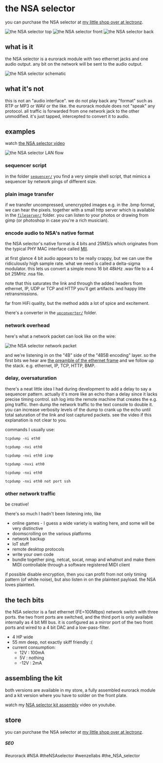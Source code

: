 # the NSA selector

you can purchase the NSA selector at [my little shop over at lectronz](https://lectronz.com/products/thensaselector).

![the NSA selector top](pics/NSA_top.jpg)  ![the NSA selector front](pics/NSA_front.jpg)   ![the NSA selector back](pics/NSA_back.jpg) 

## what is it

the NSA selector is a eurorack module with two ethernet jacks and one audio output.
any bit on the network will be sent to the audio output.

![the NSA selector schematic](pics/NSA_selector_switch_schematic.png)

## what it's not

this is not an "audio interface". we do not play back any "format" such as RTP
or MP3 or WAV or the like. the eurorack module does not "speak" any protocol.
all traffic is forwarded from one network jack to the other unmodified.
it's just tapped, intercepted to convert it to audio.

## examples

watch [the NSA selector video](https://www.youtube.com/watch?v=vfgySTaM1TI)

![the NSA selector LAN flow](pics/NSA_selector_LAN_flow.png)

### sequencer script

in the folder [`sequencer/`](sequencer) you find a very simple shell script, that mimics a
sequencer by network pings of different size.

### plain image transfer

if we transfer uncompressed, unencrypted images e.g. in the .bmp format,
we can hear the pixels. together with a small http server which is available
in the [`fileserver/`](fileserver) folder. you can listen to your photos or drawing from
gimp (or photoshop in case you're a rich musician).

### encode audio to NSA's native format

the NSA selector's native format is 4 bits and 25MS/s which originates from the
typical PHY MAC interface called [MII](https://en.wikipedia.org/wiki/Media-independent_interface).

at first glance 4 bit audio appears to be really crappy, but we can use the
ridiculously high sample rate. what we need is called a delta-sigma modulator.
this lets us convert a simple mono 16 bit 48kHz .wav file to a 4 bit 25MHz
.nsa file.

note that this saturates the link and through the added headers from ethernet,
IP, UDP or TCP and HTTP you'll get artifacts. and happy litte retransmissions.

far from HiFi quality, but the method adds a lot of spice and excitement.

there's a converter in the [`upconverter/`](upconverter) folder.

### network overhead

here's what a network packet can look like on the wire:

![the NSA selector network packet](pics/NSA_selector_network_packet.png)

and we're listening in on the "4B" side of the "4B5B encoding" layer.
so the first bits we hear are [the preamble of the ethernet frame](https://en.wikipedia.org/wiki/Ethernet_frame#Preamble_and_start_frame_delimiter) and we follow up the stack. e.g. ethernet, IP, TCP, HTTP, BMP.

### delay, oversaturation

there's a neat little idea I had during development to add a delay to say a
sequencer pattern. actually it's more like an echo than a delay since it lacks
precise timing control.
ssh log into the remote machine that creates the e.g. ping traffic. then dump
the network traffic to the text console to double it. you can increase verbosity
levels of the dump to crank up the echo until total saturation of the link
and lost captured packets. see the video if this explanation is not clear to you.

commands I usually use:

`tcpdump -ni eth0`

`tcpdump -nvi eth0`

`tcpdump -nvi eth0 icmp`

`tcpdump -nvxi eth0`

`tcpdump -nxi eth0`

`tcpdump -nxi eth0 not port ssh`

### other network traffic

be creative!

there's so much I hadn't been listening into, like

- online games - I guess a wide variety is waiting here, and some will be very distinctive
- doomscrolling on the various platforms
- network backup
- IoT stuff
- remote desktop protocols
- write your own code
- bundle together ping, netcat, socat, nmap and whatnot and make them MIDI controllable through a software registered MIDI client

if possible disable encryption, then you can profit from not only timing
pattern (of white noise), but also listen in on the plaintext payload.
the NSA loves plaintext.

## the tech bits

the NSA selector is a fast ethernet (FE=100Mbps) network switch with three
ports. the two front ports are switched, and the third port is only available
internally as 4 bit MII bus. it is configured as a mirror port of the two front
ports and wired to a 4 bit DAC and a low-pass-filter.

- 4 HP wide
- 55 mm deep, not exactly skiff friendly :(
- current consumption:
    -  12V : 100mA
    -   5V : nothing
    - -12V :   2mA

## assembling the kit

both versions are available in my store, a fully assembled eurorack module
and a kit version where you have to solder on the front plate.

watch my [NSA selector kit assembly](https://www.youtube.com/watch?v=SXlfyeYuZuQ) video on youtube.

## store

you can purchase the NSA selector at [my little shop over at lectronz](https://lectronz.com/products/thensaselector).

##### SEO
#eurorack #NSA #theNSAselector #wenzellabs #the_NSA_selector

